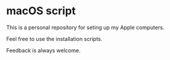 # macOS script

This is a personal repository for seting up my Apple computers.

Feel free to use the installation scripts.

Feedback is always welcome.
